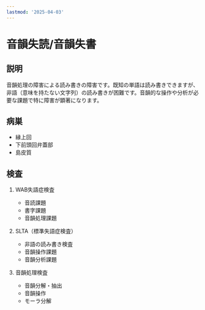 ```yaml
---
lastmod: '2025-04-03'
---
```


# 音韻失読/音韻失書

## 説明

音韻処理の障害による読み書きの障害です。既知の単語は読み書きできますが、非語（意味を持たない文字列）の読み書きが困難です。音韻的な操作や分析が必要な課題で特に障害が顕著になります。

## 病巣

- 縁上回
- 下前頭回弁蓋部
- 島皮質

## 検査

1. WAB失語症検査

   - 音読課題
   - 書字課題
   - 音韻処理課題

2. SLTA（標準失語症検査）

   - 非語の読み書き検査
   - 音韻操作課題
   - 音韻分析課題

3. 音韻処理検査
   - 音韻分解・抽出
   - 音韻操作
   - モーラ分解
